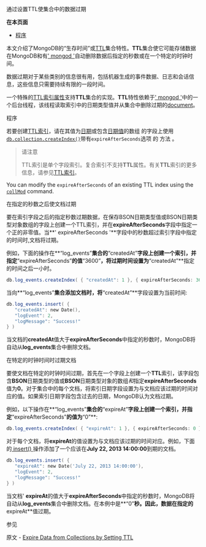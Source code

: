  通过设置TTL使集合中的数据过期

**在本页面**

- [程序](程序)

本文介绍了MongoDB的“生存时间”或[TTL](https://docs.mongodb.com/master/reference/glossary/term-ttl)集合特性。**TTL**集合使它可能存储数据在MongoDB和有[' mongod '](https://docs.mongodb.com/master/reference/program/mongod/bin.mongod)自动删除数据后指定的秒数或在一个特定的时钟时间。

数据过期对于某些类别的信息很有用，包括机器生成的事件数据、日志和会话信息，这些信息只需要持续有限的一段时间。

一个特殊的[TTL索引属性](https://docs.mongodb.com/master/core/index-ttl/)支持**TTL**集合的实现。**TTL**特性依赖于[' mongod '](https://docs.mongodb.com/master/reference/program/mongod/bin.mongod)中的一个后台线程，该线程读取索引中的日期类型值并从集合中删除过期的[document](https://docs.mongodb.com/master/reference/glossary/term-document)。

 <span id="程序">程序</span>

若要创建[TTL索引](https://docs.mongodb.com/master/core/index-ttl/)，请在其值为[日期](https://docs.mongodb.com/master/reference/bson-types/document-bson-type-date)或包含[日期值](https://docs.mongodb.com/master/reference/bson-types/document-bson-type-date)的数组 的字段上使用[`db.collection.createIndex()`](https://docs.mongodb.com/master/reference/method/db.collection.createIndex/db.collection.createIndex)带有`expireAfterSeconds`选项 的 方法 。

> 请注意
>
> TTL索引是单个字段索引。复合索引不支持**TTL**属性。有关**TTL**索引的更多信息，请参见[TTL索引](https://docs.mongodb.com/master/core/index-ttl/)。

You can modify the `expireAfterSeconds` of an existing TTL index using the [`collMod`](https://docs.mongodb.com/master/reference/command/collMod/dbcmd.collMod) command.

 在指定的秒数之后使文档过期

要在索引字段之后的指定秒数过期数据，在保存BSON日期类型值或BSON日期类型对象数组的字段上创建一个TTL索引，并在**expireAfterSeconds**字段中指定一个正的非零值。当**' expireAfterSeconds '**字段中的秒数超过索引字段中指定的时间时,文档将过期。

例如，下面的操作在**“log_events”**集合的**“createdAt”**字段上创建一个索引，并指定**“expireAfterSeconds”**的值**“3600”**，将过期时间设置为**“createdAt”**指定的时间之后一小时。

```powershell
db.log_events.createIndex( { "createdAt": 1 }, { expireAfterSeconds: 3600 } )
```

当向**“log_events”**集合添加文档时，将**“createdAt”**字段设置为当前时间:

```powershell
db.log_events.insert( {
   "createdAt": new Date(),
   "logEvent": 2,
   "logMessage": "Success!"
} )
```

当文档的**createdAt**值大于**expireAfterSeconds**中指定的秒数时，MongoDB将自动从**log_events**集合中删除文档。

 在特定的时钟时间时过期文档

要使文档在特定的时钟时间过期，首先在一个字段上创建一个**TTL**索引，该字段包含**BSON**日期类型的值或**BSON**日期类型对象的数组*和*指定**expireAfterSeconds**值为**0**。对于集合中的每个文档，将索引日期字段设置为与文档应该过期的时间对应的值。如果索引日期字段包含过去的日期，MongoDB认为文档过期。

例如，以下操作在**“log_events”**集合的**“expireAt”**字段上创建一个索引，并指定**“expireAfterSeconds”**的值为**“0”**:

```powershell
db.log_events.createIndex( { "expireAt": 1 }, { expireAfterSeconds: 0 } )
```

对于每个文档，将**expireAt**的值设置为与文档应该过期的时间对应。例如，下面的[ insert() ](https://docs.mongodb.com/master/reference/method/db.collection.insert/db.collection.insert)操作添加了一个应该在**July 22, 2013 14:00:00**到期的文档。

```powershell
db.log_events.insert( {
   "expireAt": new Date('July 22, 2013 14:00:00'),
   "logEvent": 2,
   "logMessage": "Success!"
} )
```

当文档' **expireAt**的值大于**expireAfterSeconds**中指定的秒数时，MongoDB将自动从**log_events**集合中删除文档。在本例中是**“0”**秒。因此，数据在指定的**expireAt**值过期。



 参见

原文 - [Expire Data from Collections by Setting TTL]( https://docs.mongodb.com/manual/tutorial/expire-data/ )

